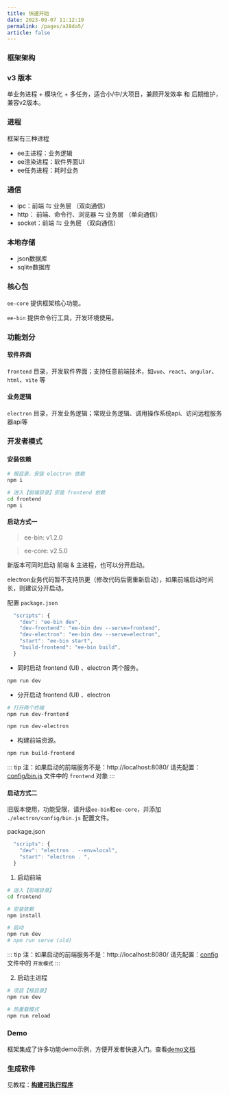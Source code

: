 ```yaml
---
title: 快速开始
date: 2023-09-07 11:12:19
permalink: /pages/a28da5/
article: false
---
```


### 框架架构
###  v3 版本
单业务进程 + 模块化 + 多任务，适合小/中/大项目，兼顾开发效率 和 后期维护，兼容v2版本。

### 进程
框架有三种进程

- ee主进程：业务逻辑
- ee渲染进程：软件界面UI
- ee任务进程：耗时业务

### 通信
- ipc：前端 ⇋ 业务层 （双向通信）
- http： 前端、命令行、浏览器 ⇋ 业务层 （单向通信）
- socket：前端 ⇋ 业务层 （双向通信）

### 本地存储
- json数据库
- sqlite数据库

### 核心包
`ee-core` 提供框架核心功能。

`ee-bin` 提供命令行工具，开发环境使用。        

### 功能划分
####  软件界面
`frontend` 目录，开发软件界面；支持任意前端技术，如`vue`、`react`、`angular`、`html`、`vite` 等
####  业务逻辑
`electron` 目录，开发业务逻辑；常规业务逻辑、调用操作系统api、访问远程服务器api等

### 开发者模式
#### 安装依赖
```bash
# 根目录，安装 electron 依赖
npm i

# 进入【前端目录】安装 frontend 依赖
cd frontend 
npm i
```

#### 启动方式一
> ee-bin: v1.2.0

> ee-core: v2.5.0

新版本可同时启动 前端 & 主进程，也可以分开启动。

electron业务代码暂不支持热更（修改代码后需重新启动），如果前端启动时间长，则建议分开启动。

配置 `package.json`
```javascript
  "scripts": {
    "dev": "ee-bin dev",
    "dev-frontend": "ee-bin dev --serve=frontend",
    "dev-electron": "ee-bin dev --serve=electron",
    "start": "ee-bin start",
    "build-frontend": "ee-bin build",
  }
```

- 同时启动 frontend (UI) 、electron 两个服务。
```bash
npm run dev
```

- 分开启动 frontend (UI) 、electron
```bash
# 打开两个终端
npm run dev-frontend

npm run dev-electron
```

- 构建前端资源。
```bash
npm run build-frontend
```

::: tip
注：如果启动的前端服务不是：http://localhost:8080/  请先配置：[config/bin.js](/pages/c492f8/) 文件中的 `frontend` 对象
:::

#### 启动方式二
旧版本使用，功能受限，请升级`ee-bin`和`ee-core`，并添加 `./electron/config/bin.js` 配置文件。

package.json
```javascript
  "scripts": {
    "dev": "electron . --env=local",
    "start": "electron . ",
  }
```

1. 启动前端
```bash
# 进入【前端目录】
cd frontend 

# 安装依赖
npm install

# 启动
npm run dev
# npm run serve (old)
```
::: tip
注：如果启动的前端服务不是：http://localhost:8080/  请先配置：[config](/pages/f7cbf9/) 文件中的 `开发模式`
:::

2. 启动主进程
```bash
# 项目【根目录】
npm run dev

# 热重载模式
npm run reload
```

### Demo
框架集成了许多功能demo示例，方便开发者快速入门。查看[demo文档](/pages/132909/)

### 生成软件
见教程：[**构建可执行程序**](/pages/ad838d/)